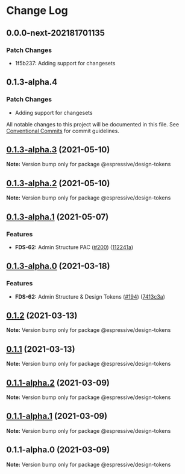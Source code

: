 # Change Log

## 0.0.0-next-202181701135

### Patch Changes

- 1f5b237: Adding support for changesets

## 0.1.3-alpha.4

### Patch Changes

- Adding support for changesets

All notable changes to this project will be documented in this file.
See [Conventional Commits](https://conventionalcommits.org) for commit guidelines.

## [0.1.3-alpha.3](https://github.com/Espressive/cascara/compare/@espressive/design-tokens@0.1.3-alpha.2...@espressive/design-tokens@0.1.3-alpha.3) (2021-05-10)

**Note:** Version bump only for package @espressive/design-tokens

## [0.1.3-alpha.2](https://github.com/Espressive/cascara/compare/@espressive/design-tokens@0.1.3-alpha.1...@espressive/design-tokens@0.1.3-alpha.2) (2021-05-10)

**Note:** Version bump only for package @espressive/design-tokens

## [0.1.3-alpha.1](https://github.com/Espressive/cascara/compare/@espressive/design-tokens@0.1.3-alpha.0...@espressive/design-tokens@0.1.3-alpha.1) (2021-05-07)

### Features

- **FDS-62:** Admin Structure PAC ([#200](https://github.com/Espressive/cascara/issues/200)) ([112241a](https://github.com/Espressive/cascara/commit/112241a8a25171fdc199d9a1941c76ad90cbc7a5))

## [0.1.3-alpha.0](https://github.com/Espressive/cascara/compare/@espressive/design-tokens@0.1.2...@espressive/design-tokens@0.1.3-alpha.0) (2021-03-18)

### Features

- **FDS-62:** Admin Structure & Design Tokens ([#194](https://github.com/Espressive/cascara/issues/194)) ([7413c3a](https://github.com/Espressive/cascara/commit/7413c3aad20374ed00a80ced35aa08c6c73f40d0))

## [0.1.2](https://github.com/Espressive/cascara/compare/@espressive/design-tokens@0.1.1...@espressive/design-tokens@0.1.2) (2021-03-13)

**Note:** Version bump only for package @espressive/design-tokens

## [0.1.1](https://github.com/Espressive/cascara/compare/@espressive/design-tokens@0.1.1-alpha.0...@espressive/design-tokens@0.1.1) (2021-03-13)

**Note:** Version bump only for package @espressive/design-tokens

## [0.1.1-alpha.2](https://github.com/Espressive/cascara/compare/@espressive/design-tokens@0.1.1-alpha.1...@espressive/design-tokens@0.1.1-alpha.2) (2021-03-09)

**Note:** Version bump only for package @espressive/design-tokens

## [0.1.1-alpha.1](https://github.com/Espressive/cascara/compare/@espressive/design-tokens@0.1.1-alpha.0...@espressive/design-tokens@0.1.1-alpha.1) (2021-03-09)

**Note:** Version bump only for package @espressive/design-tokens

## 0.1.1-alpha.0 (2021-03-09)

**Note:** Version bump only for package @espressive/design-tokens

